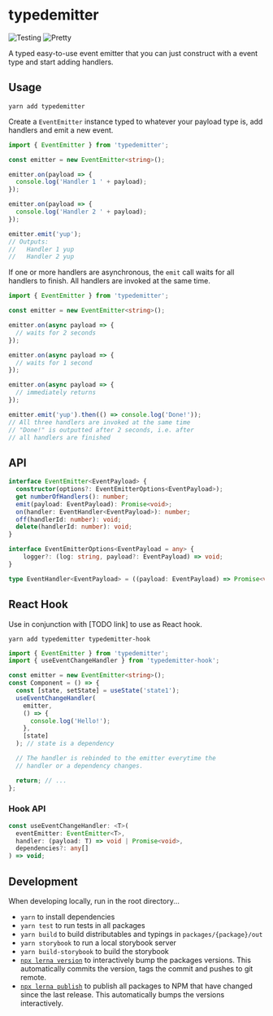 # typedemitter

![Testing](https://github.com/lukasbach/typedemitter/workflows/Testing/badge.svg)
![Pretty](https://github.com/lukasbach/typedemitter/workflows/Pretty/badge.svg)

A typed easy-to-use event emitter that you can just construct with a event
type and start adding handlers.

## Usage

    yarn add typedemitter

Create a `EventEmitter` instance typed to whatever your
payload type is, add handlers and emit a new event.

```typescript
import { EventEmitter } from 'typedemitter';

const emitter = new EventEmitter<string>();

emitter.on(payload => {
  console.log('Handler 1 ' + payload);
});

emitter.on(payload => {
  console.log('Handler 2 ' + payload);
});

emitter.emit('yup');
// Outputs:
//   Handler 1 yup
//   Handler 2 yup
```

If one or more handlers are asynchronous, the `emit`
call waits for all handlers to finish. All handlers are
invoked at the same time.

```typescript
import { EventEmitter } from 'typedemitter';

const emitter = new EventEmitter<string>();

emitter.on(async payload => {
  // waits for 2 seconds
});

emitter.on(async payload => {
  // waits for 1 second
});

emitter.on(async payload => {
  // immediately returns
});

emitter.emit('yup').then(() => console.log('Done!'));
// All three handlers are invoked at the same time
// "Done!" is outputted after 2 seconds, i.e. after
// all handlers are finished
```

## API

```typescript
interface EventEmitter<EventPayload> {
  constructor(options?: EventEmitterOptions<EventPayload>);
  get numberOfHandlers(): number;
  emit(payload: EventPayload): Promise<void>;
  on(handler: EventHandler<EventPayload>): number;
  off(handlerId: number): void;
  delete(handlerId: number): void;
}

interface EventEmitterOptions<EventPayload = any> {
    logger?: (log: string, payload?: EventPayload) => void;
}

type EventHandler<EventPayload> = ((payload: EventPayload) => Promise<void> | void) | null | undefined;
```

## React Hook

Use in conjunction with [TODO link] to use as React hook.

    yarn add typedemitter typedemitter-hook

```typescript jsx
import { EventEmitter } from 'typedemitter';
import { useEventChangeHandler } from 'typedemitter-hook';

const emitter = new EventEmitter<string>();
const Component = () => {
  const [state, setState] = useState('state1');
  useEventChangeHandler(
    emitter,
    () => {
      console.log('Hello!');
    },
    [state]
  ); // state is a dependency

  // The handler is rebinded to the emitter everytime the
  // handler or a dependency changes.

  return; // ...
};
```

### Hook API

```typescript
const useEventChangeHandler: <T>(
  eventEmitter: EventEmitter<T>,
  handler: (payload: T) => void | Promise<void>,
  dependencies?: any[]
) => void;
```

## Development

When developing locally, run in the root directory...

- `yarn` to install dependencies
- `yarn test` to run tests in all packages
- `yarn build` to build distributables and typings in `packages/{package}/out`
- `yarn storybook` to run a local storybook server
- `yarn build-storybook` to build the storybook
- [`npx lerna version`](https://github.com/lerna/lerna/tree/main/commands/version#readme) to interactively bump the
  packages versions. This automatically commits the version, tags the commit and pushes to git remote.
- [`npx lerna publish`](https://github.com/lerna/lerna/tree/main/commands/publish#readme) to publish all packages
  to NPM that have changed since the last release. This automatically bumps the versions interactively.
